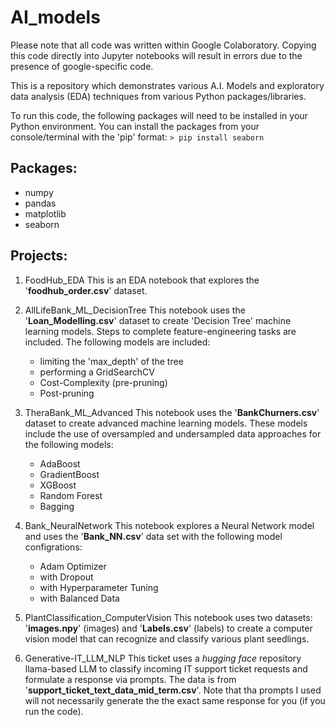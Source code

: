 # AI_models
Please note that all code was written within Google Colaboratory. Copying this code directly into 
Jupyter notebooks will result in errors due to the presence of google-specific code.

This is a repository which demonstrates various A.I. Models and exploratory data analysis (EDA) 
techniques from various Python packages/libraries.

To run this code, the following packages will need to be installed in your Python environment. You can 
install the packages from your console/terminal with the 'pip' format:
`> pip install seaborn`
>
## Packages:
* numpy
* pandas
* matplotlib
* seaborn

## Projects:

1. FoodHub_EDA
   This is an EDA notebook that explores the '**foodhub_order.csv**' dataset.

2. AllLifeBank_ML_DecisionTree
   This notebook uses the '**Loan_Modelling.csv**' dataset to create 'Decision Tree' machine learning models.
   Steps to complete feature-engineering tasks are included. The following models are included:
   - limiting the 'max_depth' of the tree
   - performing a GridSearchCV
   - Cost-Complexity (pre-pruning)
   - Post-pruning

3. TheraBank_ML_Advanced
   This notebook uses the '**BankChurners.csv**' dataset to create advanced machine learning models. These models
   include the use of oversampled and undersampled data approaches for the following models:
   - AdaBoost
   - GradientBoost
   - XGBoost
   - Random Forest
   - Bagging

5. Bank_NeuralNetwork
   This notebook explores a Neural Network model and uses the '**Bank_NN.csv**' data set with the following model
   configrations:
   - Adam Optimizer
   - with Dropout
   - with Hyperparameter Tuning
   - with Balanced Data

6. PlantClassification_ComputerVision
   This notebook uses two datasets: '**images.npy**' (images) and '**Labels.csv**' (labels) to create a computer vision
   model that can recognize and classify various plant seedlings.

7. Generative-IT_LLM_NLP
   This ticket uses a *hugging face* repository llama-based LLM to classify incoming IT support ticket requests
   and formulate a response via prompts. The data is from '**support_ticket_text_data_mid_term.csv**'. Note that tha
   prompts I used will not necessarily generate the the exact same response for you (if you run the code).
   

   
    
